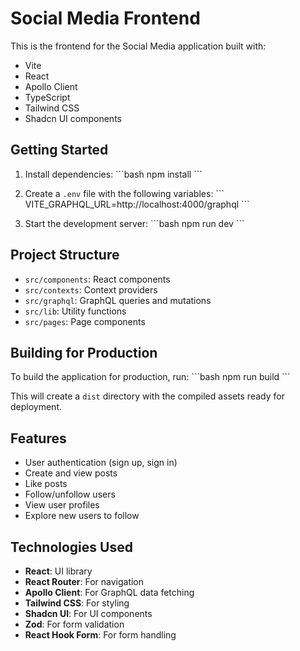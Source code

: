 # Social Media Frontend

This is the frontend for the Social Media application built with:

- Vite
- React
- Apollo Client
- TypeScript
- Tailwind CSS
- Shadcn UI components

## Getting Started

1. Install dependencies:
\`\`\`bash
npm install
\`\`\`

2. Create a `.env` file with the following variables:
\`\`\`
VITE_GRAPHQL_URL=http://localhost:4000/graphql
\`\`\`

3. Start the development server:
\`\`\`bash
npm run dev
\`\`\`

## Project Structure

- `src/components`: React components
- `src/contexts`: Context providers
- `src/graphql`: GraphQL queries and mutations
- `src/lib`: Utility functions
- `src/pages`: Page components

## Building for Production

To build the application for production, run:
\`\`\`bash
npm run build
\`\`\`

This will create a `dist` directory with the compiled assets ready for deployment.

## Features

- User authentication (sign up, sign in)
- Create and view posts
- Like posts
- Follow/unfollow users
- View user profiles
- Explore new users to follow

## Technologies Used

- **React**: UI library
- **React Router**: For navigation
- **Apollo Client**: For GraphQL data fetching
- **Tailwind CSS**: For styling
- **Shadcn UI**: For UI components
- **Zod**: For form validation
- **React Hook Form**: For form handling
